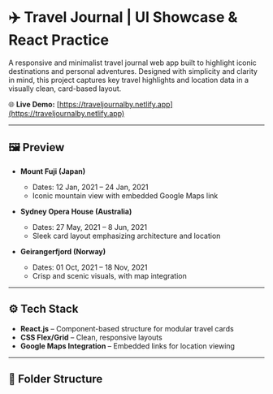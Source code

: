 # ✈️ Travel Journal | UI Showcase & React Practice

A responsive and minimalist travel journal web app built to highlight iconic destinations and personal adventures. Designed with simplicity and clarity in mind, this project captures key travel highlights and location data in a visually clean, card-based layout.

🌐 **Live Demo:** [https://traveljournalby.netlify.app](https://traveljournalby.netlify.app)

---

## 🖼️ Preview

- **Mount Fuji (Japan)**
  - Dates: 12 Jan, 2021 – 24 Jan, 2021
  - Iconic mountain view with embedded Google Maps link

- **Sydney Opera House (Australia)**
  - Dates: 27 May, 2021 – 8 Jun, 2021
  - Sleek card layout emphasizing architecture and location

- **Geirangerfjord (Norway)**
  - Dates: 01 Oct, 2021 – 18 Nov, 2021
  - Crisp and scenic visuals, with map integration

---

## ⚙️ Tech Stack

- **React.js** – Component-based structure for modular travel cards
- **CSS Flex/Grid** – Clean, responsive layouts
- **Google Maps Integration** – Embedded links for location viewing

---

## 📁 Folder Structure

